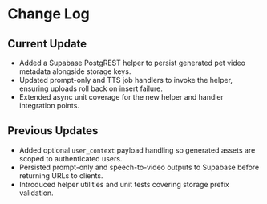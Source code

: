 # Change Log

## Current Update
- Added a Supabase PostgREST helper to persist generated pet video metadata alongside storage keys.
- Updated prompt-only and TTS job handlers to invoke the helper, ensuring uploads roll back on insert failure.
- Extended async unit coverage for the new helper and handler integration points.

## Previous Updates
- Added optional `user_context` payload handling so generated assets are scoped to authenticated users.
- Persisted prompt-only and speech-to-video outputs to Supabase before returning URLs to clients.
- Introduced helper utilities and unit tests covering storage prefix validation.
